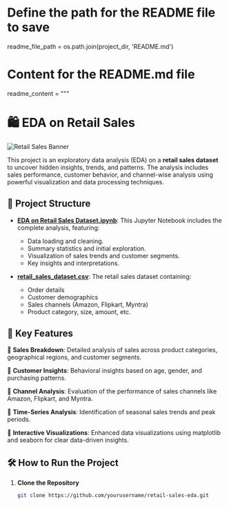 # Define the path for the README file to save
readme_file_path = os.path.join(project_dir, 'README.md')

# Content for the README.md file
readme_content = """
# 🛍️ EDA on Retail Sales

![Retail Sales Banner](https://img.icons8.com/color/452/shop.png)

This project is an exploratory data analysis (EDA) on a **retail sales dataset** to uncover hidden insights, trends, and patterns. The analysis includes sales performance, customer behavior, and channel-wise analysis using powerful visualization and data processing techniques.

## 📂 Project Structure

- **[EDA on Retail Sales Dataset.ipynb](./EDA%20on%20Retail%20Sales%20Dataset.ipynb)**: This Jupyter Notebook includes the complete analysis, featuring:
  - Data loading and cleaning.
  - Summary statistics and initial exploration.
  - Visualization of sales trends and customer segments.
  - Key insights and interpretations.
  
- **[retail_sales_dataset.csv](./retail_sales_dataset.csv)**: The retail sales dataset containing:
  - Order details
  - Customer demographics
  - Sales channels (Amazon, Flipkart, Myntra)
  - Product category, size, amount, etc.

## 🚀 Key Features

🔹 **Sales Breakdown**: Detailed analysis of sales across product categories, geographical regions, and customer segments.

🔹 **Customer Insights**: Behavioral insights based on age, gender, and purchasing patterns.

🔹 **Channel Analysis**: Evaluation of the performance of sales channels like Amazon, Flipkart, and Myntra.

🔹 **Time-Series Analysis**: Identification of seasonal sales trends and peak periods.

🔹 **Interactive Visualizations**: Enhanced data visualizations using matplotlib and seaborn for clear data-driven insights.

## 🛠️ How to Run the Project

1. **Clone the Repository**  
   ```bash
   git clone https://github.com/yourusername/retail-sales-eda.git
